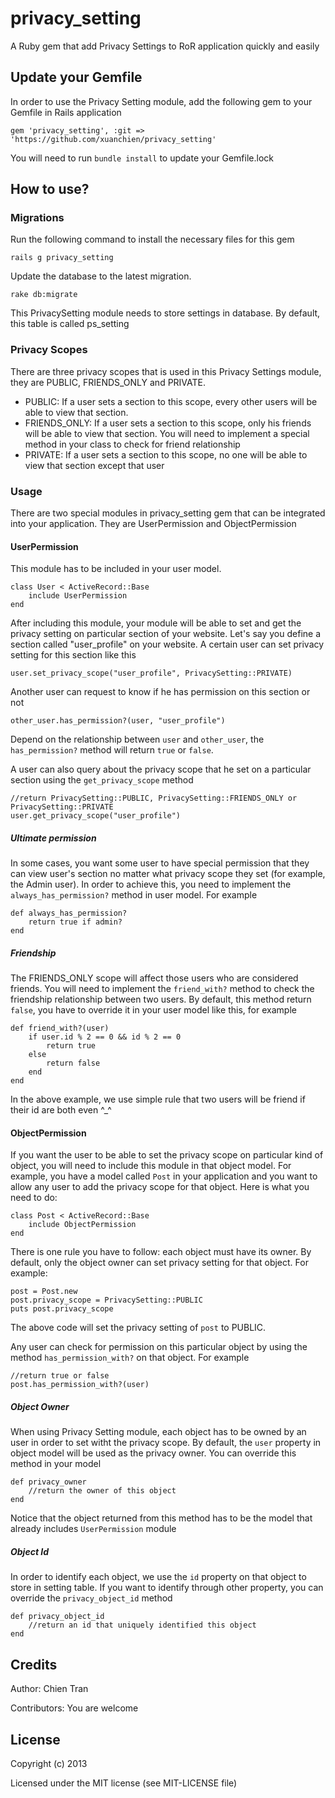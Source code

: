 privacy_setting
===============

A Ruby gem that add Privacy Settings to RoR application quickly and easily

## Update your Gemfile
In order to use the Privacy Setting module, add the following gem to your Gemfile in Rails application

	gem 'privacy_setting', :git => 'https://github.com/xuanchien/privacy_setting'

You will need to run `bundle install` to update your Gemfile.lock

## How to use?
### Migrations
Run the following command to install the necessary files for this gem

	rails g privacy_setting

Update the database to the latest migration.

	rake db:migrate

This PrivacySetting module needs to store settings in database. By default, this table is called ps_setting 
### Privacy Scopes
There are three privacy scopes that is used in this Privacy Settings module, they are PUBLIC, FRIENDS_ONLY and PRIVATE. 
* PUBLIC: If a user sets a section to this scope, every other users will be able to view that section.
* FRIENDS_ONLY: If a user sets a section to this scope, only his friends will be able to view that section. You will need to implement a special method in your class to check for friend relationship
* PRIVATE: If a user sets a section to this scope, no one will be able to view that section except that user

### Usage
There are two special modules in privacy_setting gem that can be integrated into your application. They are UserPermission and ObjectPermission

#### UserPermission
This module has to be included in your user model. 

	class User < ActiveRecord::Base
		include UserPermission
	end

After including this module, your module will be able to set and get the privacy setting on particular section of your website. Let's say you define a section called "user_profile" on your website. A certain user can set privacy setting for this section like this

	user.set_privacy_scope("user_profile", PrivacySetting::PRIVATE)

Another user can request to know if he has permission on this section or not

	other_user.has_permission?(user, "user_profile")

Depend on the relationship between `user` and `other_user`, the `has_permission?` method will return `true` or `false`.

A user can also query about the privacy scope that he set on a particular section using the `get_privacy_scope` method

	//return PrivacySetting::PUBLIC, PrivacySetting::FRIENDS_ONLY or PrivacySetting::PRIVATE
	user.get_privacy_scope("user_profile")

##### Ultimate permission

In some cases, you want some user to have special permission that they can view user's section no matter what privacy scope they set (for example, the Admin user). In order to achieve this, you need to implement the `always_has_permission?` method in user model. For example

	def always_has_permission?
		return true if admin?
	end

##### Friendship

The FRIENDS_ONLY scope will affect those users who are considered friends. You will need to implement the `friend_with?` method to check the friendship relationship between two users. By default, this method return `false`, you have to override it in your user model like this, for example

	def friend_with?(user)
		if user.id % 2 == 0 && id % 2 == 0
			return true
		else
			return false
		end
	end

In the above example, we use simple rule that two users will be friend if their id are both even ^_^

#### ObjectPermission

If you want the user to be able to set the privacy scope on particular kind of object, you will need to include this module in that object model. For example, you have a model called `Post` in your application and you want to allow any user to add the privacy scope for that object. Here is what you need to do:

	class Post < ActiveRecord::Base
		include ObjectPermission
	end

There is one rule you have to follow: each object must have its owner. By default, only the object owner can set privacy setting for that object. For example:

	post = Post.new
	post.privacy_scope = PrivacySetting::PUBLIC
	puts post.privacy_scope

The above code will set the privacy setting of `post` to PUBLIC. 

Any user can check for permission on this particular object by using the method `has_permission_with?` on that object. For example

	//return true or false
	post.has_permission_with?(user)

##### Object Owner

When using Privacy Setting module, each object has to be owned by an user in order to set witht the privacy scope. By default, the `user` property in object model will be used as the privacy owner. You can override this method in your model

	def privacy_owner
		//return the owner of this object
	end

Notice that the object returned from this method has to be the model that already includes `UserPermission` module

##### Object Id
In order to identify each object, we use the `id` property on that object to store in setting table. If you want to identify through other property, you can override the `privacy_object_id` method

	def privacy_object_id
		//return an id that uniquely identified this object
	end

## Credits

Author: Chien Tran

Contributors: You are welcome

## License

Copyright (c) 2013

Licensed under the MIT license (see MIT-LICENSE file)